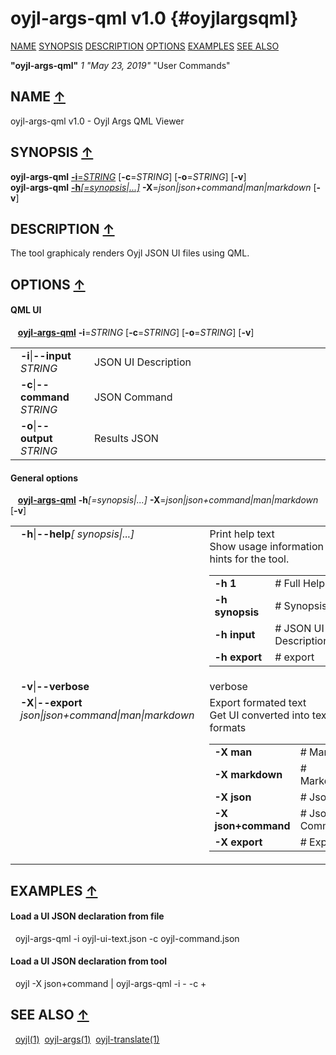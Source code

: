 # oyjl\-args\-qml v1.0 {#oyjlargsqml}
<a name="toc"></a>
[NAME](#name) [SYNOPSIS](#synopsis) [DESCRIPTION](#description) [OPTIONS](#options) [EXAMPLES](#examples) [SEE ALSO](#seealso) 

<strong>"oyjl-args-qml"</strong> *1* <em>"May 23, 2019"</em> "User Commands"

<h2>NAME <a href="#toc" name="name">&uarr;</a></h2>

oyjl-args-qml v1.0 - Oyjl Args QML Viewer

<h2>SYNOPSIS <a href="#toc" name="synopsis">&uarr;</a></h2>

<strong>oyjl-args-qml</strong> <a href="#input"><strong>-i</strong>=<em>STRING</em></a> [<strong>-c</strong>=<em>STRING</em>] [<strong>-o</strong>=<em>STRING</em>] [<strong>-v</strong>]
<br />
<strong>oyjl-args-qml</strong> <a href="#help"><strong>-h</strong><em>[=synopsis|...]</em></a> <strong>-X</strong>=<em>json|json+command|man|markdown</em> [<strong>-v</strong>]

<h2>DESCRIPTION <a href="#toc" name="description">&uarr;</a></h2>

The tool graphicaly renders Oyjl JSON UI files using QML.

<h2>OPTIONS <a href="#toc" name="options">&uarr;</a></h2>

 <h4 id="input">QML UI</h4>
&nbsp;&nbsp; <a href="#synopsis"><strong>oyjl-args-qml</strong></a> <strong>-i</strong>=<em>STRING</em> [<strong>-c</strong>=<em>STRING</em>] [<strong>-o</strong>=<em>STRING</em>] [<strong>-v</strong>]

<table style='width:100%'>
 <tr><td style='padding-left:1em;padding-right:1em;vertical-align:top;width:25%'><strong>-i</strong>|<strong>--input</strong> <em>STRING</em></td> <td>JSON UI Description </tr>
 <tr><td style='padding-left:1em;padding-right:1em;vertical-align:top;width:25%'><strong>-c</strong>|<strong>--command</strong> <em>STRING</em></td> <td>JSON Command </tr>
 <tr><td style='padding-left:1em;padding-right:1em;vertical-align:top;width:25%'><strong>-o</strong>|<strong>--output</strong> <em>STRING</em></td> <td>Results JSON </tr>
</table>

 <h4 id="help">General options</h4>
&nbsp;&nbsp; <a href="#synopsis"><strong>oyjl-args-qml</strong></a> <strong>-h</strong><em>[=synopsis|...]</em> <strong>-X</strong>=<em>json|json+command|man|markdown</em> [<strong>-v</strong>]

<table style='width:100%'>
 <tr><td style='padding-left:1em;padding-right:1em;vertical-align:top;width:25%'><strong>-h</strong>|<strong>--help</strong><em>[ synopsis|...]</em></td> <td>Print help text<br />Show usage information and hints for the tool.
  <table>
   <tr><td style='padding-left:0.5em'><strong>-h 1</strong></td><td># Full Help</td></tr>
   <tr><td style='padding-left:0.5em'><strong>-h synopsis</strong></td><td># Synopsis</td></tr>
   <tr><td style='padding-left:0.5em'><strong>-h input</strong></td><td># JSON UI Description</td></tr>
   <tr><td style='padding-left:0.5em'><strong>-h export</strong></td><td># export</td></tr>
  </table>
  </td>
 </tr>
 <tr><td style='padding-left:1em;padding-right:1em;vertical-align:top;width:25%'><strong>-v</strong>|<strong>--verbose</strong></td> <td>verbose</td> </tr>
 <tr><td style='padding-left:1em;padding-right:1em;vertical-align:top;width:25%'><strong>-X</strong>|<strong>--export</strong> <em>json|json+command|man|markdown</em></td> <td>Export formated text<br />Get UI converted into text formats
  <table>
   <tr><td style='padding-left:0.5em'><strong>-X man</strong></td><td># Man</td></tr>
   <tr><td style='padding-left:0.5em'><strong>-X markdown</strong></td><td># Markdown</td></tr>
   <tr><td style='padding-left:0.5em'><strong>-X json</strong></td><td># Json</td></tr>
   <tr><td style='padding-left:0.5em'><strong>-X json+command</strong></td><td># Json + Command</td></tr>
   <tr><td style='padding-left:0.5em'><strong>-X export</strong></td><td># Export</td></tr>
  </table>
  </td>
 </tr>
</table>


<h2>EXAMPLES <a href="#toc" name="examples">&uarr;</a></h2>

#### Load a UI JSON declaration from file
&nbsp;&nbsp;oyjl-args-qml -i oyjl-ui-text.json -c oyjl-command.json
#### Load a UI JSON declaration from tool
&nbsp;&nbsp;oyjl -X json+command | oyjl-args-qml -i - -c +

<h2>SEE ALSO <a href="#toc" name="seealso">&uarr;</a></h2>

&nbsp;&nbsp;[oyjl](oyjl.html)<a href="oyjl.md">(1)</a>&nbsp;&nbsp;[oyjl-args](oyjlargs.html)<a href="oyjlargs.md">(1)</a>&nbsp;&nbsp;[oyjl-translate](oyjltranslate.html)<a href="oyjltranslate.md">(1)</a>



